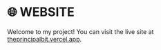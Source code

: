 # **🌐 WEBSITE**

Welcome to my project! You can visit the live site at [theprincipalbit.vercel.app](https://theprincipalbit.vercel.app).
